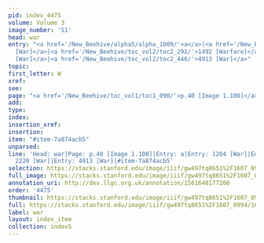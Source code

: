 ```yaml
---
pid: index_4475
volume: Volume 3
image_number: '51'
head: war
entry: "<a href='/New_Beehive/alpha5/alpha_1009/'>a</a>|<a href='/New_Beehive/toc_vol2/toc2_234/'>1204
  [War]</a>|<a href='/New_Beehive/toc_vol2/toc2_292/'>1492 [Warfare]</a>|<a href='/New_Beehive/toc_vol2/toc2_387/'>2220
  [War]</a>|<a href='/New_Beehive/toc_vol2/toc2_446/'>4913 [War]</a>"
topic: 
first_letter: W
xref: 
see: 
page: "<a href='/New_Beehive/toc_vol1/toc1_090/'>p.40 [Image 1.100]</a>"
add: 
type: 
index: 
insertion_xref: 
insertion: 
item: "#item-7a874acb5"
unparsed: 
line: 'Head: war|Page: p.40 [Image 1.100]|Entry: a|Entry: 1204 [War]|Entry: 1492 [Warfare]|Entry:
  2220 [War]|Entry: 4913 [War]|#item-7a874acb5'
selection: https://stacks.stanford.edu/image/iiif/gw497tq8651%2F1607_0994/1630,2202,610,158/full/0/default.jpg
full_image: https://stacks.stanford.edu/image/iiif/gw497tq8651%2F1607_0994/full/full/0/default.jpg
annotation_uri: http://dev.llgc.org.uk/annotation/1561648177200
order: '4475'
thumbnail: https://stacks.stanford.edu/image/iiif/gw497tq8651%2F1607_0994/1630,2202,610,158/150,/0/default.jpg
full: https://stacks.stanford.edu/image/iiif/gw497tq8651%2F1607_0994/1630,2202,610,158/full/0/default.jpg
label: war
layout: index_item
collection: index5
---
```

